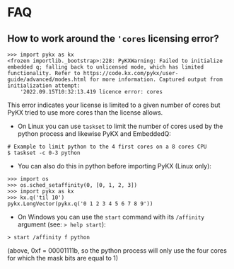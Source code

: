 # FAQ

## How to work around the `'cores` licensing error?

```
>>> import pykx as kx
<frozen importlib._bootstrap>:228: PyKXWarning: Failed to initialize embedded q; falling back to unlicensed mode, which has limited functionality. Refer to https://code.kx.com/pykx/user-guide/advanced/modes.html for more information. Captured output from initialization attempt:
    '2022.09.15T10:32:13.419 licence error: cores
```

This error indicates your license is limited to a given number of cores but PyKX tried to use more cores than the license allows.

- On Linux you can use `taskset` to limit the number of cores used by the python process and likewise PyKX and EmbeddedQ:
```
# Example to limit python to the 4 first cores on a 8 cores CPU
$ taskset -c 0-3 python
```

- You can also do this in python before importing PyKX (Linux only):
```
>>> import os
>>> os.sched_setaffinity(0, [0, 1, 2, 3])
>>> import pykx as kx
>>> kx.q('til 10')
pykx.LongVector(pykx.q('0 1 2 3 4 5 6 7 8 9'))
```

- On Windows you can use the `start` command with its `/affinity` argument (see: `> help start`):
```
> start /affinity f python
```
(above, 0xf = 00001111b, so the python process will only use the four cores for which the mask bits are equal to 1)
